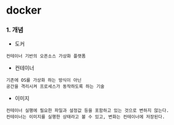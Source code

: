 docker
===

### 1. 개념
- 도커
```
컨테이너 기반의 오픈소스 가상화 플랫폼
```
- 컨테이너
```
기존에 OS를 가상화 하는 방식이 아닌
공간을 격리시켜 프로세스가 동작하도록 하는 기술
```
- 이미지
```
컨테이너 실행에 필요한 파일과 설정값 등을 포함하고 있는 것으로 변하지 않는다.
컨테이너는 이미지를 실행한 상태라고 볼 수 있고, 변화는 컨테이너에 저장된다.
```

